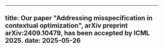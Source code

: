 ---

title: Our paper "Addressing misspecification in contextual optimization", arXiv preprint arXiv:2409.10479, has been accepted by ICML 2025.
date: 2025-05-26
---